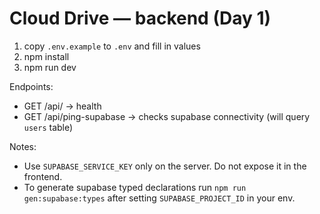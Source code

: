 # Cloud Drive — backend (Day 1)

1. copy `.env.example` to `.env` and fill in values
2. npm install
3. npm run dev

Endpoints:
- GET /api/ -> health
- GET /api/ping-supabase -> checks supabase connectivity (will query `users` table)

Notes:
- Use `SUPABASE_SERVICE_KEY` only on the server. Do not expose it in the frontend.
- To generate supabase typed declarations run `npm run gen:supabase:types` after setting `SUPABASE_PROJECT_ID` in your env.